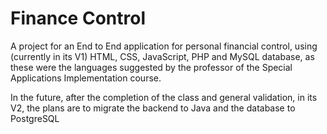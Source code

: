 # Finance Control

A project for an End to End application for personal financial control, using (currently in its V1) HTML, CSS, JavaScript, PHP and MySQL database, as these were the languages ​​suggested by the professor of the Special Applications Implementation course.

In the future, after the completion of the class and general validation, in its V2, the plans are to migrate the backend to Java and the database to PostgreSQL
